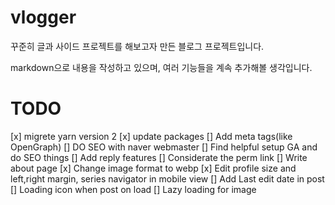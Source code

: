 # vlogger
꾸준히 글과 사이드 프로젝트를 해보고자 만든 블로그 프로젝트입니다.

markdown으로 내용을 작성하고 있으며, 여러 기능들을 계속 추가해볼 생각입니다.

# TODO
[x] migrete yarn version 2
[x] update packages
[] Add meta tags(like OpenGraph)
[] DO SEO with naver webmaster
[] Find helpful setup GA and do SEO things
[] Add reply features
[] Considerate the perm link
[] Write about page
[x] Change image format to webp
[x] Edit profile size and left,right margin, series navigator in mobile view
[] Add Last edit date in post
[] Loading icon when post on load
[] Lazy loading for image
